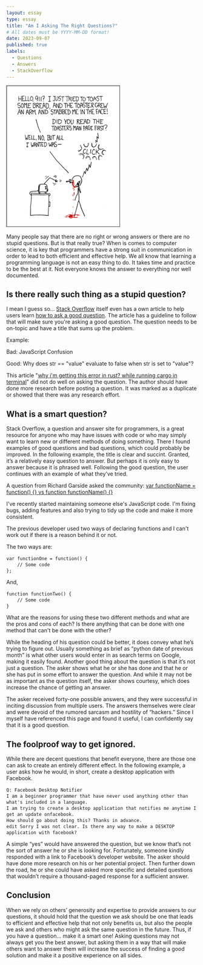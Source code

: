 ```yaml
---
layout: essay
type: essay
title: "Am I Asking The Right Questions?"
# All dates must be YYYY-MM-DD format!
date: 2023-09-07
published: true
labels:
  - Questions
  - Answers
  - StackOverflow
---
```


<img width="300px" class="rounded float-start pe-4" src="../img/smart-questions/rtfm.png">

Many people say that there are no right or wrong answers or there are no stupid questions. But is that really true? When is comes to computer science, it is key that programmers have a strong suit in communication in order to lead to both efficient and effective help. We all know that learning a programming language is not an easy thing to do. It takes time and practice to be the best at it. Not everyone knows the answer to everything nor well documented. 

## Is there really such thing as a stupid question?

I mean I guess so... [Stack Overflow](https://stackoverflow.com) itself even has a own article to help users learn [how to ask a good question](https://stackoverflow.com/help/how-to-ask). The article has a guideline to follow that will make sure you're asking a good question. The question needs to be on-topic and have a title that sums up the problem. 

Example:

Bad: JavaScript Confusion

Good: Why does str == "value" evaluate to false when str is set to "value"?

This article "[why i'm getting this error in rust? while running cargo in terminal](https://stackoverflow.com/questions/59102067/why-im-getting-this-error-in-rust-while-running-cargo-in-terminal)" did not do well on asking the question. The author should have done more research before posting a question. It was marked as a duplicate or showed that there was any research effort.

## What is a smart question?

Stack Overflow, a question and answer site for programmers, is a great resource for anyone who may have issues with code or who may simply want to learn new or different methods of doing something. There I found examples of good questions and bad questions, which could probably be improved. In the following example, the title is clear and succint. Granted, it’s a relatively easy question to answer. But perhaps it is only easy to answer because it is phrased well. Following the good question, the user continues with an example of what they’ve tried.

A question from Richard Garside asked the community: [var functionName = function() {} vs function functionName() {}](https://stackoverflow.com/questions/336859/var-functionname-function-vs-function-functionname)

I've recently started maintaining someone else's JavaScript code. I'm fixing bugs, adding features and also trying to tidy up the code and make it more consistent.

The previous developer used two ways of declaring functions and I can't work out if there is a reason behind it or not.

The two ways are:
```
var functionOne = function() {
    // Some code
};
```
And,
```
function functionTwo() {
    // Some code
}
```
What are the reasons for using these two different methods and what are the pros and cons of each? Is there anything that can be done with one method that can't be done with the other?


While the heading of his question could be better, it does convey what he’s trying to figure out. Usually something as brief as “python date of previous month” is what other users would enter in as search terms on Google, making it easily found. Another good thing about the question is that it’s not just a question. The asker shows what he or she has done and that he or she has put in some effort to answer the question. And while it may not be as important as the question itself, the asker shows courtesy, which does increase the chance of getting an answer.

The asker received forty-one possible answers, and they were successful in inciting discussion from multiple users. The answers themselves were clear and were devoid of the rumored sarcasm and hostility of “hackers.” Since I myself have referenced this page and found it useful, I can confidently say that it is a good question.

## The foolproof way to get ignored.

While there are decent questions that benefit everyone, there are those one can ask to create an entirely different effect. In the following example, a user asks how he would, in short, create a desktop application with Facebook.

```
Q: Facebook Desktop Notifier
I am a beginner programmer that have never used anything other than what's included in a language.
I am trying to create a desktop application that notifies me anytime I get an update onfacebook. 
How should go about doing this? Thanks in advance.
edit Sorry I was not clear. Is there any way to make a DESKTOP application with facebook?
```

A simple “yes” would have answered the question, but we know that’s not the sort of answer he or she is looking for. Fortunately, someone kindly responded with a link to Facebook’s developer website. The asker should have done more research on his or her potential project. Then further down the road, he or she could have asked more specific and detailed questions that wouldn’t require a thousand-paged response for a sufficient answer.

## Conclusion

When we rely on others’ generosity and expertise to provide answers to our questions, it should hold that the question we ask should be one that leads to efficient and effective help that not only benefits us, but also the people we ask and others who might ask the same question in the future. Thus, if you have a question… make it a smart one! Asking questions may not always get you the best answer, but asking them in a way that will make others want to answer them will increase the success of finding a good solution and make it a positive experience on all sides.
